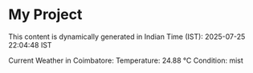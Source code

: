 # My Project

This content is dynamically generated in Indian Time (IST): 2025-07-25 22:04:48 IST


Current Weather in Coimbatore:
Temperature: 24.88 °C
Condition: mist

